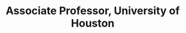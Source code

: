 ---
name: Thamar Solorio
title: Associate Professor, University of Houston
modal-id: 1
img: solorio.jpeg      
alt: Picture of Thamar Solorio
topic: 
bio: 
website: http://solorio.uh.edu/
tags: keynote-emnlp2020
featuredOrder: 2
---